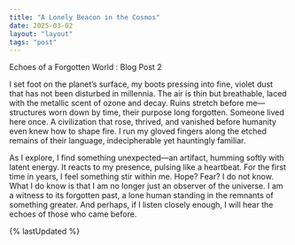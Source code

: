 ```yaml
---
title: "A Lonely Beacon in the Cosmos"
date: 2025-03-02
layout: "layout"
tags: "post"
---
```


Echoes of a Forgotten World : Blog Post 2

I set foot on the planet’s surface, my boots pressing into fine, violet dust that has not been disturbed in millennia. The air is thin but breathable, laced with the metallic scent of ozone and decay. Ruins stretch before me—structures worn down by time, their purpose long forgotten. Someone lived here once. A civilization that rose, thrived, and vanished before humanity even knew how to shape fire. I run my gloved fingers along the etched remains of their language, indecipherable yet hauntingly familiar.

As I explore, I find something unexpected—an artifact, humming softly with latent energy. It reacts to my presence, pulsing like a heartbeat. For the first time in years, I feel something stir within me. Hope? Fear? I do not know. What I do know is that I am no longer just an observer of the universe. I am a witness to its forgotten past, a lone human standing in the remnants of something greater. And perhaps, if I listen closely enough, I will hear the echoes of those who came before.

<!-- Generated using ChatGPT. Prompt: "Write a short blog post from the perspective of a human astronaut who has not spoken to another person in months." -->

{% lastUpdated %} 
